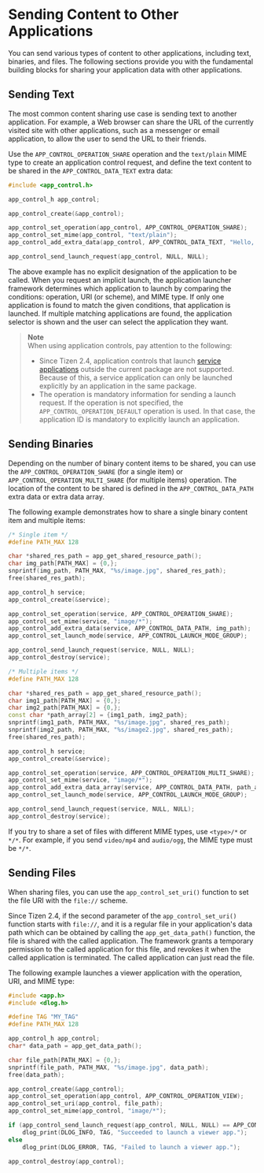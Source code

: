 
# Sending Content to Other Applications

You can send various types of content to other applications, including
text, binaries, and files. The following sections provide you with the
fundamental building blocks for sharing your application data with other
applications.


## Sending Text

The most common content sharing use case is sending text to another
application. For example, a Web browser can share the URL of the
currently visited site with other applications, such as a messenger or
email application, to allow the user to send the URL to their friends.

Use the `APP_CONTROL_OPERATION_SHARE` operation and the `text/plain`
MIME type to create an application control request, and define the text
content to be shared in the `APP_CONTROL_DATA_TEXT` extra data:

```c++
#include <app_control.h>

app_control_h app_control;

app_control_create(&app_control);

app_control_set_operation(app_control, APP_CONTROL_OPERATION_SHARE);
app_control_set_mime(app_control, "text/plain");
app_control_add_extra_data(app_control, APP_CONTROL_DATA_TEXT, "Hello, World!");

app_control_send_launch_request(app_control, NULL, NULL);
```

The above example has no explicit designation of the application to be
called. When you request an implicit launch, the application launcher
framework determines which application to launch by comparing the
conditions: operation, URI (or scheme), and MIME type. If only one
application is found to match the given conditions, that application is
launched. If multiple matching applications are found, the application
selector is shown and the user can select the application they want.

> **Note**  
> When using application controls, pay attention to the
following:  
> -   Since Tizen 2.4, application controls that launch [service
    applications](../../guides/app-management/service-app.md)    outside the current package are not supported. Because of this, a     service application can only be launched explicitly by an    application in the same package.
> -   The operation is mandatory information for sending a launch request.    If the operation is not specified, the
    `APP_CONTROL_OPERATION_DEFAULT` operation is used. In that case, the    application ID is mandatory to explicitly launch an application.



## Sending Binaries

Depending on the number of binary content items to be shared, you can
use the `APP_CONTROL_OPERATION_SHARE` (for a single item) or
`APP_CONTROL_OPERATION_MULTI_SHARE` (for multiple items) operation. The
location of the content to be shared is defined in the
`APP_CONTROL_DATA_PATH` extra data or extra data array.

The following example demonstrates how to share a single binary content
item and multiple items:

```c++
/* Single item */
#define PATH_MAX 128

char *shared_res_path = app_get_shared_resource_path();
char img_path[PATH_MAX] = {0,};
snprintf(img_path, PATH_MAX, "%s/image.jpg", shared_res_path);
free(shared_res_path);

app_control_h service;
app_control_create(&service);

app_control_set_operation(service, APP_CONTROL_OPERATION_SHARE);
app_control_set_mime(service, "image/*");
app_control_add_extra_data(service, APP_CONTROL_DATA_PATH, img_path);
app_control_set_launch_mode(service, APP_CONTROL_LAUNCH_MODE_GROUP);

app_control_send_launch_request(service, NULL, NULL);
app_control_destroy(service);

/* Multiple items */
#define PATH_MAX 128

char *shared_res_path = app_get_shared_resource_path();
char img1_path[PATH_MAX] = {0,};
char img2_path[PATH_MAX] = {0,};
const char *path_array[2] = {img1_path, img2_path};
snprintf(img1_path, PATH_MAX, "%s/image.jpg", shared_res_path);
snprintf(img2_path, PATH_MAX, "%s/image2.jpg", shared_res_path);
free(shared_res_path);

app_control_h service;
app_control_create(&service);

app_control_set_operation(service, APP_CONTROL_OPERATION_MULTI_SHARE);
app_control_set_mime(service, "image/*");
app_control_add_extra_data_array(service, APP_CONTROL_DATA_PATH, path_array, 2);
app_control_set_launch_mode(service, APP_CONTROL_LAUNCH_MODE_GROUP);

app_control_send_launch_request(service, NULL, NULL);
app_control_destroy(service);
```

If you try to share a set of files with different MIME types, use
`<type>/*` or `*/*`. For example, if you send `video/mp4` and
`audio/ogg`, the MIME type must be `*/*`.


## Sending Files

When sharing files, you can use the `app_control_set_uri()` function to
set the file URI with the `file://` scheme.

Since Tizen 2.4, if the second parameter of the `app_control_set_uri()`
function starts with `file://`, and it is a regular file in your
application's data path which can be obtained by calling the
`app_get_data_path()` function, the file is shared with the called
application. The framework grants a temporary permission to the called
application for this file, and revokes it when the called application is
terminated. The called application can just read the file.

The following example launches a viewer application with the operation,
URI, and MIME type:

```c++
#include <app.h>
#include <dlog.h>

#define TAG "MY_TAG"
#define PATH_MAX 128

app_control_h app_control;
char* data_path = app_get_data_path();

char file_path[PATH_MAX] = {0,};
snprintf(file_path, PATH_MAX, "%s/image.jpg", data_path);
free(data_path);

app_control_create(&app_control);
app_control_set_operation(app_control, APP_CONTROL_OPERATION_VIEW);
app_control_set_uri(app_control, file_path);
app_control_set_mime(app_control, "image/*");

if (app_control_send_launch_request(app_control, NULL, NULL) == APP_CONTROL_ERROR_NONE)
    dlog_print(DLOG_INFO, TAG, "Succeeded to launch a viewer app.");
else
    dlog_print(DLOG_ERROR, TAG, "Failed to launch a viewer app.");

app_control_destroy(app_control);
```
